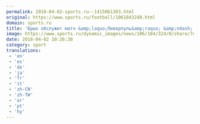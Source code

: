 ```yaml
---
permalink: 2018-04-02-sports.ru--1415061303.html
original: https://www.sports.ru/football/1061843240.html
domain: sports.ru
title: 'Брых обслужит матч &amp;laquo;Ливерпуль&amp;raquo; &amp;ndash; &amp;laquo;Ман Сити&amp;raquo;, Маккели &amp;ndash; &amp;laquo;Барселона&amp;raquo; &amp;ndash; &amp;laquo;Рома&amp;raquo;'
image: https://www.sports.ru/dynamic_images/news/106/184/324/0/share/7e5115.png
date: 2018-04-02 10:26:38
category: sport
translations: 
 - 'en'
 - 'es'
 - 'de'
 - 'ja'
 - 'fr'
 - 'it'
 - 'zh-CN'
 - 'zh-TW'
 - 'ar'
 - 'pt'
 - 'hy'
---
```


